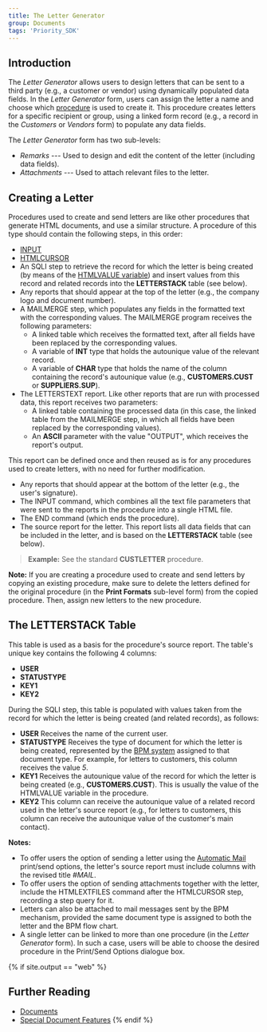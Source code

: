 ```yaml
---
title: The Letter Generator
group: Documents
tags: 'Priority_SDK'
---
```


## Introduction

The *Letter Generator* allows users to design letters that can be sent
to a third party (e.g., a customer or vendor) using dynamically
populated data fields. In the *Letter Generator* form, users can assign
the letter a name and choose which [procedure](Procedures) is
used to create it. This procedure creates letters for a specific
recipient or group, using a linked form record (e.g., a record in the
*Customers* or *Vendors* form) to populate any data fields.

The *Letter Generator* form has two sub-levels:

-   *Remarks* --- Used to design and edit the content of the letter
    (including data fields).
-   *Attachments* --- Used to attach relevant files to the letter.

## Creating a Letter 

Procedures used to create and send letters are like other procedures
that generate HTML documents, and use a similar structure. A procedure
of this type should contain the following steps, in this order:

-   [INPUT](Procedure-Steps#Basic-Commands)
-   [HTMLCURSOR](Procedure-Steps#Basic-Commands)
-   An SQLI step to retrieve the record for which the letter is being
created (by means of the [HTMLVALUE variable](Documents#Going-Over-the-Records)) and insert
values from this record and related records into the **LETTERSTACK**
table (see below).
-   Any reports that should appear at the top of the letter (e.g., the
company logo and document number).
-   A MAILMERGE step, which populates any fields in the formatted text
with the corresponding values. The MAILMERGE program receives the
following parameters:
    -   A linked table which receives the formatted text, after all
fields have been replaced by the corresponding values.
    -   A variable of **INT** type that holds the autounique value of
the relevant record.
    -   A variable of **CHAR** type that holds the name of the column
containing the record\'s autounique value (e.g., **CUSTOMERS.CUST** or **SUPPLIERS.SUP**).
-   The LETTERSTEXT report. Like other reports that are run with
processed data, this report receives two parameters:
    -   A linked table containing the processed data (in this case, the
linked table from the MAILMERGE step, in which all fields have
been replaced by the corresponding values).
    -   An **ASCII** parameter with the value \"OUTPUT\", which receives
the report\'s output.

This report can be defined once and then reused as is for any
procedures used to create letters, with no need for further
modification.

-   Any reports that should appear at the bottom of the letter (e.g.,
the user\'s signature).
-   The INPUT command, which combines all the text file parameters that
were sent to the reports in the procedure into a single HTML file.
-   The END command (which ends the procedure).
-   The source report for the letter. This report lists all data fields
that can be included in the letter, and is based on the
    **LETTERSTACK** table (see below).

> **Example:** See the standard **CUSTLETTER** procedure.

**Note:** If you are creating a procedure used to create and send
letters by copying an existing procedure, make sure to delete the
letters defined for the original procedure (in the **Print Formats**
sub-level form) from the copied procedure. Then, assign new letters to
the new procedure.

## The LETTERSTACK Table 

This table is used as a basis for the procedure\'s source report. The
table\'s unique key contains the following 4 columns:

-   **USER**
-   **STATUSTYPE**
-   **KEY1**
-   **KEY2**

During the SQLI step, this table is populated with values taken from the
record for which the letter is being created (and related records), as
follows:

-   **USER** Receives the name of the current user.
-   **STATUSTYPE** Receives the type of document for which the letter
is being created, represented by the [BPM system](Create-BPM) assigned to that
document type. For example, for letters to customers, this column
receives the value *5*.
-   **KEY1** Receives the autounique value of the record for which
the letter is being created (e.g., **CUSTOMERS.CUST**). This is
usually the value of the HTMLVALUE variable in the procedure.
-   **KEY2** This column can receive the autounique value of a
related record used in the letter\'s source report (e.g., for
letters to customers, this column can receive the autounique value
of the customer\'s main contact).

**Notes:**

-   To offer users the option of sending a letter using the [Automatic Mail](Special-Document-Features#sending-documents-by-automatic-mail)
print/send options, the letter\'s source report must include columns
with the revised title *#MAIL*.
-   To offer users the option of sending attachments together with the
letter, include the HTMLEXTFILES command after the HTMLCURSOR step,
recording a step query for it.
-   Letters can also be attached to mail messages sent by the BPM
mechanism, provided the same document type is assigned to both the
letter and the BPM flow chart.
-   A single letter can be linked to more than one procedure (in the
    *Letter Generator* form). In such a case, users will be able to
choose the desired procedure in the Print/Send Options dialogue box.

{% if site.output == "web" %}
## Further Reading 

-   [Documents](Documents )
-   [Special Document Features](Special-Document-Features )
{% endif %}